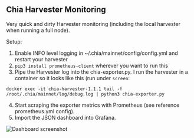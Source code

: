 ## Chia Harvester Monitoring ###

Very quick and dirty Harvester monitoring (including the local harvester when running a full node).

Setup:

1) Enable INFO level logging in ~/.chia/mainnet/config/config.yml and restart your harvester
2) `pip3 install prometheus-client` wherever you want to run this
3) Pipe the Harvester log into the chia-exporter.py. I run the harvester in a container so it looks like this (run under `screen`:

```docker exec -it chia-harvester-1.1.1 tail -f /root/.chia/mainnet/log/debug.log | python3 chia-exporter.py```

4) Start scraping the exporter metrics with Prometheus (see reference prometheus.yml config).
5) Import the JSON dashboard into Grafana.

![Dashboard screenshot](dashboard-screenshot.png?raw=true "Dashboard Screenshot")
